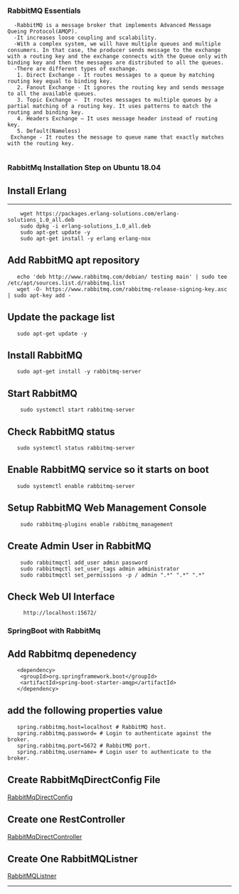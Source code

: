 ### RabbitMQ Essentials
```text
  -RabbitMQ is a message broker that implements Advanced Message Queing Protocol(AMQP).
  -It increases loose coupling and scalability.
  -With a complex system, we will have multiple queues and multiple consumers. In that case, the producer sends message to the exchange with a routing key and the exchange connects with the Queue only with binding key and then the messages are distributed to all the queues.   
  -There are different types of exchange.
   1. Direct Exchange - It routes messages to a queue by matching routing key equal to binding key.
   2. Fanout Exchange - It ignores the routing key and sends message to all the available queues.
   3. Topic Exchange –  It routes messages to multiple queues by a partial matching of a routing key. It uses patterns to match the routing and binding key.
   4. Headers Exchange – It uses message header instead of routing key.
   5. Default(Nameless)
 Exchange - It routes the message to queue name that exactly matches with the routing key.
  
```
### RabbitMq Installation Step on Ubuntu 18.04
## Install Erlang
---
```text
    wget https://packages.erlang-solutions.com/erlang-solutions_1.0_all.deb
    sudo dpkg -i erlang-solutions_1.0_all.deb
    sudo apt-get update -y
    sudo apt-get install -y erlang erlang-nox
```
## Add RabbitMQ apt repository
```text
   echo 'deb http://www.rabbitmq.com/debian/ testing main' | sudo tee /etc/apt/sources.list.d/rabbitmq.list
   wget -O- https://www.rabbitmq.com/rabbitmq-release-signing-key.asc | sudo apt-key add -

```

## Update the package list
```text
   sudo apt-get update -y
```
## Install RabbitMQ
```text
   sudo apt-get install -y rabbitmq-server
```

## Start RabbitMQ
```text
    sudo systemctl start rabbitmq-server
```

## Check RabbitMQ status

```text
   sudo systemctl status rabbitmq-server
```

## Enable RabbitMQ service so it starts on boot
```text
   sudo systemctl enable rabbitmq-server
```

## Setup RabbitMQ Web Management Console
```text
    sudo rabbitmq-plugins enable rabbitmq_management
```
## Create Admin User in RabbitMQ
```text
    sudo rabbitmqctl add_user admin password 
    sudo rabbitmqctl set_user_tags admin administrator
    sudo rabbitmqctl set_permissions -p / admin ".*" ".*" ".*"
```

## Check Web UI Interface
```text
     http://localhost:15672/
```

### SpringBoot with RabbitMq

## Add Rabbitmq depenedency
```text
   <dependency>
	<groupId>org.springframework.boot</groupId>
	<artifactId>spring-boot-starter-amqp</artifactId>
   </dependency>

```
## add the following properties value
```text
   spring.rabbitmq.host=localhost # RabbitMQ host.
   spring.rabbitmq.password= # Login to authenticate against the broker.
   spring.rabbitmq.port=5672 # RabbitMQ port.
   spring.rabbitmq.username= # Login user to authenticate to the broker.
```

## Create RabbitMqDirectConfig File
 [RabbitMqDirectConfig]()

## Create one RestController
[RabbitMqDirectController]()

## Create One RabbitMQListner
[RabbitMQListner]()

----






